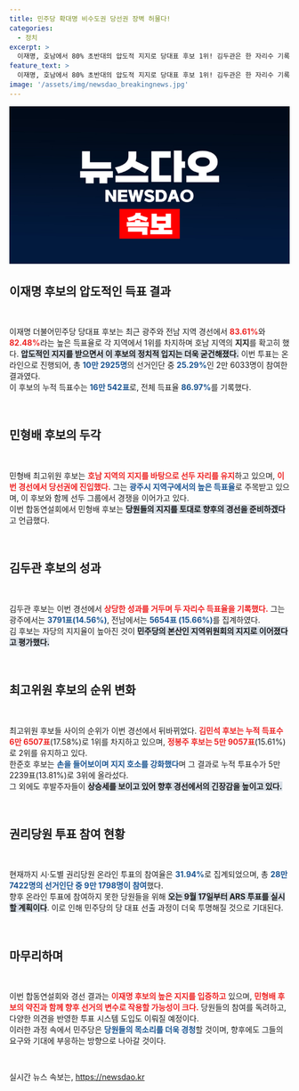 ```yaml
---
title: 민주당 확대명 비수도권 당선권 장벽 허물다!
categories:
  - 정치
excerpt: >
  이재명, 호남에서 80% 초반대의 압도적 지지로 당대표 후보 1위! 김두관은 한 자리수 기록하며 약진, 민형배는 상위권 진입. 최고위원 순위는 치열해지고 있다. 상황이 어떻게 전개될지 주목하세요!
feature_text: >
  이재명, 호남에서 80% 초반대의 압도적 지지로 당대표 후보 1위! 김두관은 한 자리수 기록하며 약진, 민형배는 상위권 진입. 최고위원 순위는 치열해지고 있다. 상황이 어떻게 전개될지 주목하세요!
image: '/assets/img/newsdao_breakingnews.jpg'
---
```


<p><img src="/assets/img/newsdao_breakingnews.jpg" alt="firstkoreanews 속보" /></p>

<h2 data-ke-size="size26">이재명 후보의 압도적인 득표 결과</h2>

<p data-ke-size="size16">&nbsp;</p>

<p>이재명 더불어민주당 당대표 후보는 최근 광주와 전남 지역 경선에서 <b><span style="color: #ee2323;">83.61%</span></b>와 <b><span style="color: #ee2323;">82.48%</span></b>라는 높은 득표율로 각 지역에서 1위를 차지하며 호남 지역의 <b>지지</b>를 확고히 했다. <b><span style="background-color: #21538527;">압도적인 지지를 받으면서 이 후보의 정치적 입지는 더욱 굳건해졌다.</span></b> 이번 투표는 온라인으로 진행되어, 총 <b><span style="color: #1a5490;">10만 2925명</span></b>의 선거인단 중 <b><span style="color: #1a5490;">25.29%</span></b>인 2만 6033명이 참여한 결과였다. <br>이 후보의 누적 득표수는 <b><span style="color: #1a5490;">16만 542표</span></b>로, 전체 득표율 <b><span style="color: #1a5490;">86.97%</span></b>를 기록했다. &nbsp;</p></p>

<p data-ke-size="size16">&nbsp;</p>

<h2 data-ke-size="size26">민형배 후보의 두각</h2>

<p data-ke-size="size16">&nbsp;</p>

<p>민형배 최고위원 후보는 <b><span style="color: #ee2323;">호남 지역의 지지를 바탕으로 선두 자리를 유지</span></b>하고 있으며, <b><span style="color: #ee2323;">이번 경선에서 당선권에 진입했다.</span></b> 그는 <b><span style="color: #1a5490;">광주시 지역구에서의 높은 득표율</span></b>로 주목받고 있으며, 이 후보와 함께 선두 그룹에서 경쟁을 이어가고 있다. <br>이번 합동연설회에서 민형배 후보는 <b><span style="background-color: #21538527;">당원들의 지지를 토대로 향후의 경선을 준비하겠다</span></b>고 언급했다. &nbsp;</p></p>

<p data-ke-size="size16">&nbsp;</p>

<h2 data-ke-size="size26">김두관 후보의 성과</h2>

<p data-ke-size="size16">&nbsp;</p>

<p>김두관 후보는 이번 경선에서 <b><span style="color: #ee2323;">상당한 성과를 거두며 두 자리수 득표율을 기록했다.</span></b> 그는 광주에서는 <b><span style="color: #1a5490;">3791표(14.56%)</span></b>, 전남에서는 <b><span style="color: #1a5490;">5654표 (15.66%)</span></b>를 집계하였다. <br>김 후보는 자당의 지지율이 높아진 것이 <b><span style="background-color: #21538527;">민주당의 본산인 지역위원회의 지지로 이어졌다고 평가했다.</span></b> &nbsp;</p></p>

<p data-ke-size="size16">&nbsp;</p>

<h2 data-ke-size="size26">최고위원 후보의 순위 변화</h2>

<p data-ke-size="size16">&nbsp;</p>

<p>최고위원 후보들 사이의 순위가 이번 경선에서 뒤바뀌었다. <b><span style="color: #ee2323;">김민석 후보는 누적 득표수 6만 6507표</span></b>(17.58%)로 1위를 차지하고 있으며, <b><span style="color: #ee2323;">정봉주 후보는 5만 9057표</span></b>(15.61%)로 2위를 유지하고 있다. <br>한준호 후보는 <b><span style="color: #1a5490;">손을 들어보이며 지지 호소를 강화했다</span></b>며 그 결과로 누적 투표수가 5만 2239표(13.81%)로 3위에 올라섰다. <br>그 외에도 후발주자들이 <b><span style="background-color: #21538527;">상승세를 보이고 있어 향후 경선에서의 긴장감을 높이고 있다.</span></b> &nbsp;</p></p>

<p data-ke-size="size16">&nbsp;</p>

<h2 data-ke-size="size26">권리당원 투표 참여 현황</h2>

<p data-ke-size="size16">&nbsp;</p>

<p>현재까지 시·도별 권리당원 온라인 투표의 참여율은 <b><span style="color: #1a5490;">31.94%</span></b>로 집계되었으며, 총 <b><span style="color: #1a5490;">28만 7422명의 선거인단 중 9만 1798명이 참여</span></b>했다. <br>향후 온라인 투표에 참여하지 못한 당원들을 위해 <b><span style="background-color: #21538527;">오는 9월 17일부터 ARS 투표를 실시할 계획이다</span></b>. 이로 인해 민주당의 당 대표 선출 과정이 더욱 투명해질 것으로 기대된다. &nbsp;</p></p>

<p data-ke-size="size16">&nbsp;</p>

<h2 data-ke-size="size26">마무리하며</h2>

<p data-ke-size="size16">&nbsp;</p>

<p>이번 합동연설회와 경선 결과는 <b><span style="color: #ee2323;">이재명 후보의 높은 지지를 입증하고</span></b> 있으며, <b><span style="color: #ee2323;">민형배 후보의 약진과 함께 향후 선거의 변수로 작용할 가능성이 크다.</span></b> 당원들의 참여를 독려하고, 다양한 의견을 반영한 투표 시스템 도입도 이뤄질 예정이다. <br>이러한 과정 속에서 민주당은 <b><span style="color: #1a5490;">당원들의 목소리를 더욱 경청</span></b>할 것이며, 향후에도 그들의 요구와 기대에 부응하는 방향으로 나아갈 것이다. &nbsp;</p></p>

<p data-ke-size="size16">&nbsp;</p>
실시간 뉴스 속보는, <a href="https://newsdao.kr" rel="dofollow">https://newsdao.kr</a>


